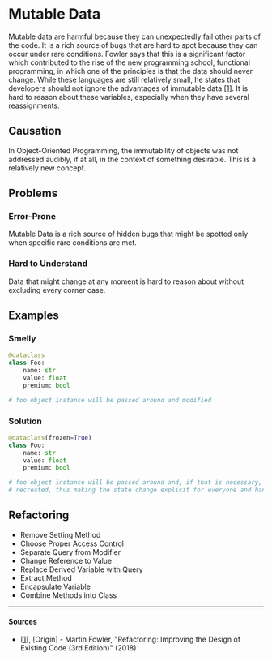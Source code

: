 # Mutable Data

Mutable data are harmful because they can unexpectedly fail other parts of the
code. It is a rich source of bugs that are hard to spot because they can occur
under rare conditions. Fowler says that this is a significant factor which
contributed to the rise of the new programming school, functional programming,
in which one of the principles is that the data should never change. While
these languages are still relatively small, he states that developers should
not ignore the advantages of immutable data [[1](#sources)]. It is hard to
reason about these variables, especially when they have several reassignments.

## Causation

In Object-Oriented Programming, the immutability of objects was not addressed
audibly, if at all, in the context of something desirable. This is a relatively
new concept.

## Problems

### Error-Prone

Mutable Data is a rich source of hidden bugs that might be spotted only when
specific rare conditions are met.

### Hard to Understand

Data that might change at any moment is hard to reason about without excluding
every corner case.

## Examples



### Smelly

```py
@dataclass
class Foo:
    name: str
    value: float
    premium: bool

# foo object instance will be passed around and modified
```

### Solution

```py
@dataclass(frozen=True)
class Foo:
    name: str
    value: float
    premium: bool

# foo object instance will be passed around and, if that is necessary,
# recreated, thus making the state change explicit for everyone and handled
```



## Refactoring

- Remove Setting Method
- Choose Proper Access Control
- Separate Query from Modifier
- Change Reference to Value
- Replace Derived Variable with Query
- Extract Method
- Encapsulate Variable
- Combine Methods into Class

---

#### Sources

- [[1](#sources)], [Origin] - Martin Fowler, "Refactoring: Improving the Design of Existing Code (3rd Edition)" (2018)
